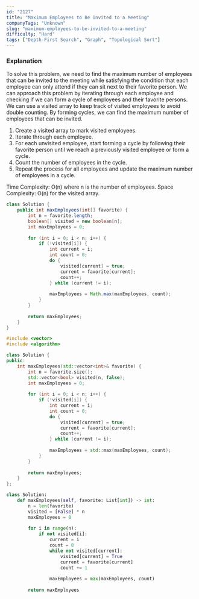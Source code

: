 ```yaml
---
id: "2127"
title: "Maximum Employees to Be Invited to a Meeting"
companyTags: "Unknown"
slug: "maximum-employees-to-be-invited-to-a-meeting"
difficulty: "Hard"
tags: ["Depth-First Search", "Graph", "Topological Sort"]
---
```


### Explanation
To solve this problem, we need to find the maximum number of employees that can be invited to the meeting while satisfying the condition that each employee can only attend if they can sit next to their favorite person. We can approach this problem by iterating through each employee and checking if we can form a cycle of employees and their favorite persons. We can use a visited array to keep track of visited employees to avoid double counting. By forming cycles, we can find the maximum number of employees that can be invited.

1. Create a visited array to mark visited employees.
2. Iterate through each employee.
3. For each unvisited employee, start forming a cycle by following their favorite person until we reach a previously visited employee or form a cycle.
4. Count the number of employees in the cycle.
5. Repeat the process for all employees and update the maximum number of employees in a cycle.

Time Complexity: O(n) where n is the number of employees.
Space Complexity: O(n) for the visited array.
```java
class Solution {
    public int maxEmployees(int[] favorite) {
        int n = favorite.length;
        boolean[] visited = new boolean[n];
        int maxEmployees = 0;
        
        for (int i = 0; i < n; i++) {
            if (!visited[i]) {
                int current = i;
                int count = 0;
                do {
                    visited[current] = true;
                    current = favorite[current];
                    count++;
                } while (current != i);
                
                maxEmployees = Math.max(maxEmployees, count);
            }
        }
        
        return maxEmployees;
    }
}
```

```cpp
#include <vector>
#include <algorithm>

class Solution {
public:
    int maxEmployees(std::vector<int>& favorite) {
        int n = favorite.size();
        std::vector<bool> visited(n, false);
        int maxEmployees = 0;
        
        for (int i = 0; i < n; i++) {
            if (!visited[i]) {
                int current = i;
                int count = 0;
                do {
                    visited[current] = true;
                    current = favorite[current];
                    count++;
                } while (current != i);
                
                maxEmployees = std::max(maxEmployees, count);
            }
        }
        
        return maxEmployees;
    }
};
```

```python
class Solution:
    def maxEmployees(self, favorite: List[int]) -> int:
        n = len(favorite)
        visited = [False] * n
        maxEmployees = 0
        
        for i in range(n):
            if not visited[i]:
                current = i
                count = 0
                while not visited[current]:
                    visited[current] = True
                    current = favorite[current]
                    count += 1
                
                maxEmployees = max(maxEmployees, count)
        
        return maxEmployees
```